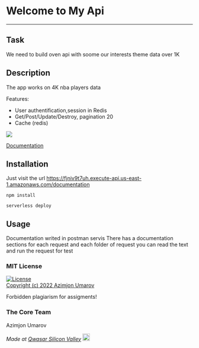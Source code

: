 # Welcome to My Api
***

## Task
We need to build oven api with soome our interests theme data over 1K

## Description
The app works on 4K nba players data

Features:
- User authentification,session in Redis
- Get/Post/Update/Destroy, pagination 20 
- Cache (redis)

<img src="https://theazimjon.netlify.app/assets/img/portfolio/my-api.png" />

<a href="https://www.postman.com/theazimjon/workspace/my-api/request/19131229-4fc4cf33-da1d-42d2-8eb1-6d5c6ecd4b5d" align="center"> Documentation </a>

## Installation
Just visit the url
https://fjniv9t7uh.execute-api.us-east-1.amazonaws.com/documentation


```
npm install
```

```
serverless deploy
```


## Usage
Documentation writed in postman servis 
There has a documentation sections for each request and each folder of request
you can read the text  and run the request for test

### MIT License
[![License](https://img.shields.io/badge/License-MIT-yellowgreen.svg)](https://opensource.org/licenses/Apache-2.0])  
<a href="https://github.com/theazimjon/my-api/blob/main/LICENSE.md" > Copyright (c) 2022 Azimjon Umarov </a>
<p> Forbidden plagiarism for assigments! </p>

### The Core Team
Azimjon Umarov

<span><i>Made at <a href='https://qwasar.io'>Qwasar Silicon Valley</a></i></span>
<span><img alt='Qwasar Silicon Valley Logo' src='https://storage.googleapis.com/qwasar-public/qwasar-logo_50x50.png' width='20px'></span>
